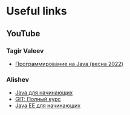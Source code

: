 # Useful links

## YouTube

### Tagir Valeev
- [Программирование на Java (весна 2022)](https://youtube.com/playlist?list=PLlb7e2G7aSpTCB2OxGlezpgOXwq4xer7Z&si=ZV7beS92L5T6Jzu9)

### Alishev
- [Java для начинающих](https://youtube.com/playlist?list=PLAma_mKffTOSUkXp26rgdnC0PicnmnDak&si=y0nK0rGDxuZQq0cQ)
- [GIT: Полный курс](https://youtube.com/playlist?list=PLAma_mKffTOTIomJBmL9J42PP0l7riFUO&si=C3qI1-TWsLqZxeIH)
- [Java EE для начинающих](https://youtube.com/playlist?list=PLAma_mKffTOTTFqIkLXgHqVuL6xJhb0mr&si=WEonmmkyGrc6mjoO)